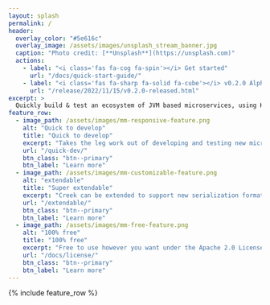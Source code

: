 ```yaml
---
layout: splash
permalink: /
header:
  overlay_color: "#5e616c"
  overlay_image: /assets/images/unsplash_stream_banner.jpg
  caption: "Photo credit: [**Unsplash**](https://unsplash.com)"
  actions:
    - label: "<i class='fas fa-cog fa-spin'></i> Get started"
      url: "/docs/quick-start-guide/"
    - label: "<i class='fas fa-sharp fa-solid fa-cube'></i> v0.2.0 Alpha Release"
      url: "/release/2022/11/15/v0.2.0-released.html"
excerpt: >
  Quickly build & test an ecosystem of JVM based microservices, using Kafka clients, Kafka Streams and more...<br />
feature_row:
  - image_path: /assets/images/mm-responsive-feature.png
    alt: "Quick to develop"
    title: "Quick to develop"
    excerpt: "Takes the leg work out of developing and testing new microservices, leaving you to focus on the business logic."
    url: "/quick-dev/"
    btn_class: "btn--primary"
    btn_label: "Learn more"
  - image_path: /assets/images/mm-customizable-feature.png
    alt: "extendable"
    title: "Super extendable"
    excerpt: "Creek can be extended to support new serialization format, data schemas, external services, and more."
    url: "/extendable/"
    btn_class: "btn--primary"
    btn_label: "Learn more"
  - image_path: /assets/images/mm-free-feature.png
    alt: "100% free"
    title: "100% free"
    excerpt: "Free to use however you want under the Apache 2.0 License. Clone it, fork it, customize it... whatever!"
    url: "/docs/license/"
    btn_class: "btn--primary"
    btn_label: "Learn more"      
---
```


{% include feature_row %}
